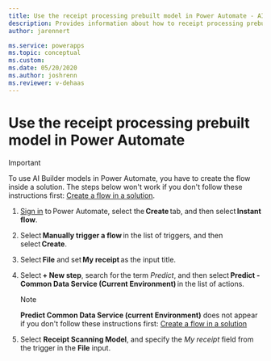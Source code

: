 ```yaml
---
title: Use the receipt processing prebuilt model in Power Automate - AI Builder | Microsoft Docs
description: Provides information about how to receipt processing prebuilt model in Power Automate 
author: jarennert

ms.service: powerapps
ms.topic: conceptual
ms.custom: 
ms.date: 05/20/2020
ms.author: joshrenn
ms.reviewer: v-dehaas
---
```



# Use the receipt processing prebuilt model in Power Automate


> [!IMPORTANT]
 > To use AI Builder models in Power Automate, you have to create the flow inside a solution. The steps below won't work if you don't follow these instructions first: [Create a flow in a solution](/flow/create-flow-solution).

1. [Sign in](https://flow.microsoft.com/signin) to Power Automate, select the **Create** tab, and then select **Instant flow**.

1. Select **Manually trigger a flow** in the list of triggers, and then select **Create**.

1. Select **File** and set **My receipt** as the input title.

1. Select **+ New step**, search for the term *Predict*, and then select **Predict - Common Data Service (Current Environment)** in the list of actions.
    >[!NOTE]
    > **Predict Common Data Service (current Environment)** does not appear if you don't follow these instructions first: [Create a flow in a solution](/flow/create-flow-solution)

1. Select **Receipt Scanning Model**,  and specify the *My receipt* field from the trigger in the **File** input.
